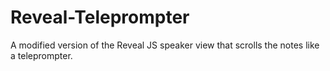 # Reveal-Teleprompter
A modified version of the Reveal JS speaker view that scrolls the notes like a teleprompter.

